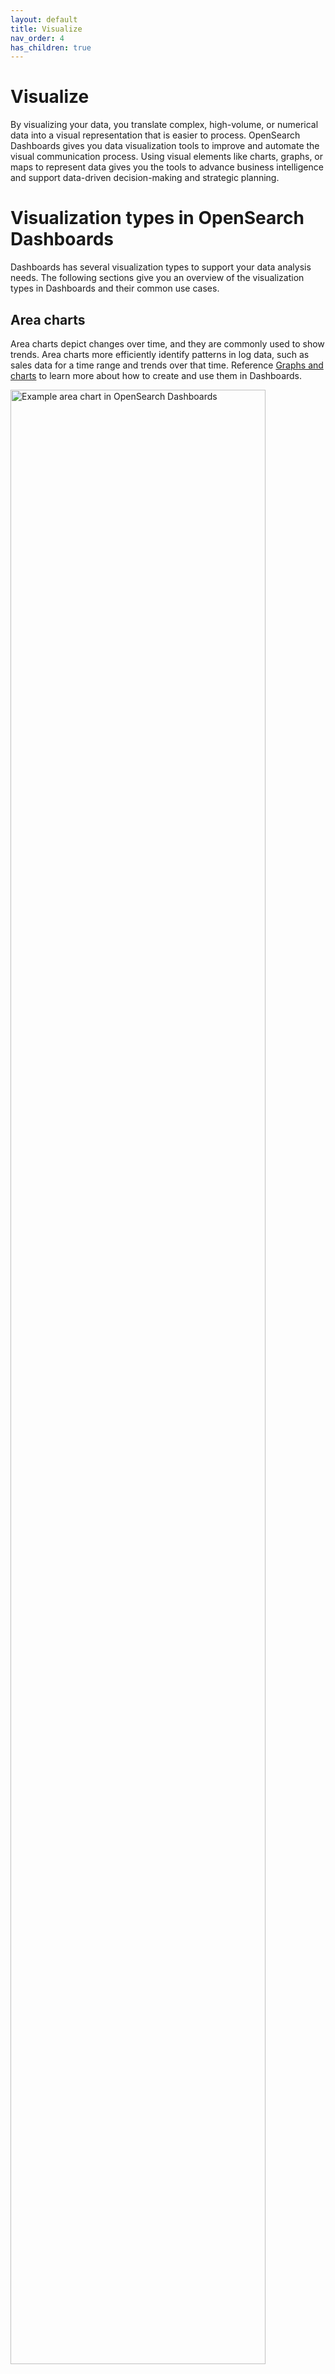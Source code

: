 ```yaml
---
layout: default
title: Visualize
nav_order: 4
has_children: true
---
```


# Visualize

By visualizing your data, you translate complex, high-volume, or numerical data into a visual representation that is easier to process. OpenSearch Dashboards gives you data visualization tools to improve and automate the visual communication process. Using visual elements like charts, graphs, or maps to represent data gives you the tools to advance business intelligence and support data-driven decision-making and strategic planning.

# Visualization types in OpenSearch Dashboards

Dashboards has several visualization types to support your data analysis needs. The following sections give you an overview of the visualization types in Dashboards and their common use cases.

## Area charts

Area charts depict changes over time, and they are commonly used to show trends. Area charts more efficiently identify patterns in log data, such as sales data for a time range and trends over that time. Reference [Graphs and charts]({{site.url}}{{site.baseurl}}/dashboards/visualize/graphs-and-charts) to learn more about how to create and use them in Dashboards.

 <img src="{{site.url}}{{site.baseurl}}/images/area-chart-1.png" alt="Example area chart in OpenSearch Dashboards" height="90%">

## Bar charts

Bar charts, vertical or horizontal, compare categorical data and demonstrate changes of a variable over a period of time. Reference [Graphs and charts]({{site.url}}{{site.baseurl}}/dashboards/visualize/graphs-and-charts) to learn more about how to create and use them in Dashboards.

<table style="table-layout: fixed ; width: 100%;">
<tbody>
<tr style="text-align: center; vertical-align:center;">
<td><img src="{{site.url}}{{site.baseurl}}/images/bar-chart-1.png" alt="Example vertical bar chart in OpenSearch Dashboards" height="100"></td>
<td><img src="{{site.url}}{{site.baseurl}}/images/bar-horizontal-1.png" alt="Example horizontal bar chart in OpenSearch Dashboards" height="100"></td>
</tr>
<tr style="text-align: center; vertical-align:top; font-weight: bold; color: rgb(0,59,92)">
<td>Vertical bar chart</td>
<td>Horizontal bar chart</td>
</tr>
</tbody>
</table>

## Controls

Controls is a panel, instead of a visualization type, added to a dashboard to filter data. Controls gives users the capability to add interactive inputs to a dashboard. You can create two types of controls in Dashboards: **Options list** and **Range slider**. **Options list** is a drop-down options list that allows filtering of data by a terms aggregation, such as `machine.os.keyword`. **Range slider** allows filtering within specified value ranges, such as `hour_of_day`.  

<img src="{{site.url}}{{site.baseurl}}/images/controls-1.png" alt="Example visualization using controls to filter data in OpenSearch Dashboards" height="100">

## Data tables

Data tables, or tables, show your raw data in tabular form. 
Reference [Data tables]({{site.url}}{{site.baseurl}}/dashboards/visualize/tables) to learn how to create and use them in Dashboards.

<img src="{{site.url}}{{site.baseurl}}/images/data-table-1.png" alt="Example data table in OpenSearch Dashboards" height="100">

## Gantt charts

Gantt charts show the start, end, and duration of unique events in a sequence. Gantt charts are useful in trace analytics, telemetry, and anomaly detection use cases where you want to understand interactions and dependencies between various events in a schedule. **Gantt chart** is currently a plug-in, instead of built-in, visualization type in Dashboards. Reference [Gantt charts]({{site.url}}{{site.baseurl}}/dashboards/visualize/gantt/) to learn how to create and use them in Dashboards.

<img src="{{site.url}}{{site.baseurl}}/images/gantt-chart.png" alt="Example Gantt chart in OpenSearch Dashboards" height="100">

## Gauge charts

Gauge charts look similar to an analog speedometer that reads left-to-right from zero. They display how much there is of the thing you are measuring, and this measurement can exist alone or in relation to another measurement, such as tracking performance against benchmarks or goals. Reference [Gauge charts]({{site.url}}{{site.baseurl}}/dashboards/visualize/gauge) to learn how to create and use them in Dashboards.

<img src="{{site.url}}{{site.baseurl}}/images/gauge-1.png" alt="Example gauge chart in OpenSearch Dashboards" width="90%">

## Heat maps

A heat map is a view of a histogram (a graphical representation of the distribution of numerical data) over time. Instead of using bar height as a representation of frequency, as with a histogram, heat maps use cells, or coloring a cell proportional to the number of values. Reference [Heat maps]({{site.url}}{{site.baseurl}}/dashboards/visualize/heat-maps) to learn how to create and use them in Dashboards.

<img src="{{site.url}}{{site.baseurl}}/images/heat-map-1.png" alt="Example heat map in OpenSearch Dashboards" height="65">

## Line graphs

Line charts compare changes in measure values over a period of time, such as gross sales by month or gross sales and net sales by month. Reference [Graphs and charts]({{site.url}}{{site.baseurl}}/dashboards/visualize/graphs-and-charts) to learn more about how to create and use them in Dashboards.

<img src="{{site.url}}{{site.baseurl}}/images/line-1.png" alt="Example line graph in OpenSearch Dashboards" height="100">

## Maps
### Coordinate maps

Coordinate maps show location-based data on a map. Use coordinate maps to visualize GPS data (latitude and longitude coordinates) on a map. For information about OpenSearch-supported coordinate field types, see [Geographic field types]({{site.url}}{{site.baseurl}}/opensearch/supported-field-types/geo-shape/) and [Cartesian field types]({{site.url}}{{site.baseurl}}/opensearch/supported-field-types/xy/).

### Region maps

Region maps show patterns and trends across geographic locations. A region map is one of the basemaps in Dashboards. For information about creating custom vector maps in Dashboards, see [Region maps visualizations](https://opensearch.org/docs/latest/dashboards/geojson-regionmaps/).

Reference [Maps]({{site.url}}{{site.baseurl}}/dashboards/visualize/maps/) to learn how to create and use them in Dashboards. 

<img src="{{site.url}}{{site.baseurl}}/images/map-1.png" alt="Example coordinate map in OpenSearch Dashboards" height="100">

## Markdown

Markdown is a the markup language used in Dashboards to provide context to your data visualizations. Using Markdown, you can display information and instructions along with the visualization. Reference [Markdown]({{site.url}}{{site.baseurl}}/dashboards/visualize/markdown/) to learn how to use this markup language with visualizations in Dashboards.

<img src="{{site.url}}{{site.baseurl}}/images/markdown-1.png" alt="Example coordinate map in OpenSearch Dashboards" height="100">

## Metric values

Metric values, or number charts, show a numerical value for a specific period,  such as total sales year to date, and you can add a trend indicator, such as sales from the last period,  to compare the current data to data from another period. Metric values display the percentage or value change between . Reference [Metric charts]({{site.url}}{{site.baseurl}}/dashboards/visualize/metric-charts) to learn how to create and use them in Dashboards.

<img src="{{site.url}}{{site.baseurl}}/images/metric-chart-1.png" alt="Example metric chart in OpenSearch Dashboards" height="100">

## Pie charts

Pie charts compare values for items in a dimension, such as a percentage of a total amount. Reference [Pie charts]({{site.url}}{{site.baseurl}}/dashboards/visualize/pie-charts/) to learn how to create and use them in Dashboards.

<img src="{{site.url}}{{site.baseurl}}/images/pie-1.png" alt="Example pie chart in OpenSearch Dashboards" height="100">

## TSVB

The time-series visual builder (TSVB) is a data visualization tool in Dashboards used to create detailed time-series visualizations. For example, you can use TSVB to build visualizations that show data over time, such as flights by status over time or flight delays by delay type over time. Currently, TSVB can be used to create the following Dashboards visualization types: Area, Line, Metric, Gauge, Markdown, and Data Table. Reference [TSVB]({{site.url}}{{site.baseurl}}/dashboards/visualize/TSVB/) to learn how to create and use this set of visualization types in Dashboards.

<img src="{{site.url}}{{site.baseurl}}/images/TSVB-1.png" alt="Example TSVB in OpenSearch Dashboards" height=100>

## Tag cloud

Tag (or word) clouds are a way to display how often a word is used in relation to other words in a dataset. The best use for this type of visual is to show word or phrase frequency. Learn how to create and use [Tag clouds]({{site.url}}{{site.baseurl}}/dashboards/visualize/tag-clouds/) in Dashboards.

<img src="{{site.url}}{{site.baseurl}}/images/word-cloud-1.png" alt="Example Tag cloud in OpenSearch Dashboards" height="100">

## Timeline

Timeline is a data visualization tool in Dashboards that you can use to create time-series visualizations. Currently, Timeline can be used to create the following Dashboards visualization types: Area and Line. Reference [Timelines]({{site.url}}{{site.baseurl}}/dashboards/visualize/timeline/) to learn how to create and use timelines in Dashboards.

<img src="{{site.url}}{{site.baseurl}}/images/timeline-1.png" alt="Example Timeline in OpenSearch Dashboards" height="100">

## VisBuilder

VisBuilder is a drag-and-drop data visualization tool in Dashboards. It gives you an immediate view of your data without the need to preselect the visualization type output. Currently, VisBuilder can be used to create the following Dashboards visualization types: Area, Bar, Line, Metric, and Data Table. Reference [VisBuilder]({{site.url}}{{site.baseurl}}/dashboards/visbuilder/) to learn how to create and use drag-and-drop visualizations in Dashboards.

<img src="{{site.url}}{{site.baseurl}}/images/drag-drop-generated-viz.png" alt="Example Timeline in OpenSearch Dashboards" height="100">

## Vega

[Vega](https://vega.github.io/vega/) and [Vega-Lite](https://vega.github.io/vega-lite/) are open-source, declarative language visualization grammars for creating, sharing, and saving interactive data visualizations. Vega visualizations in OpenSearch gives you flexibility to visualize multidimensional data using a layered approach to build and manipulate visualizations in a structured manner. Vega can be used to create customized visualizations using any Dashboards visualization type.

Reference [Vega and Vega-Lite]({{site.url}}{{site.baseurl}}/dashboards/visualize/vega) to learn how to create and use these visualization grammars in Dashboards.

<img src="{{site.url}}{{site.baseurl}}/images/vega-1.png" alt="Example Vega visualization with JSON specification in OpenSearch Dashboards" height="100">